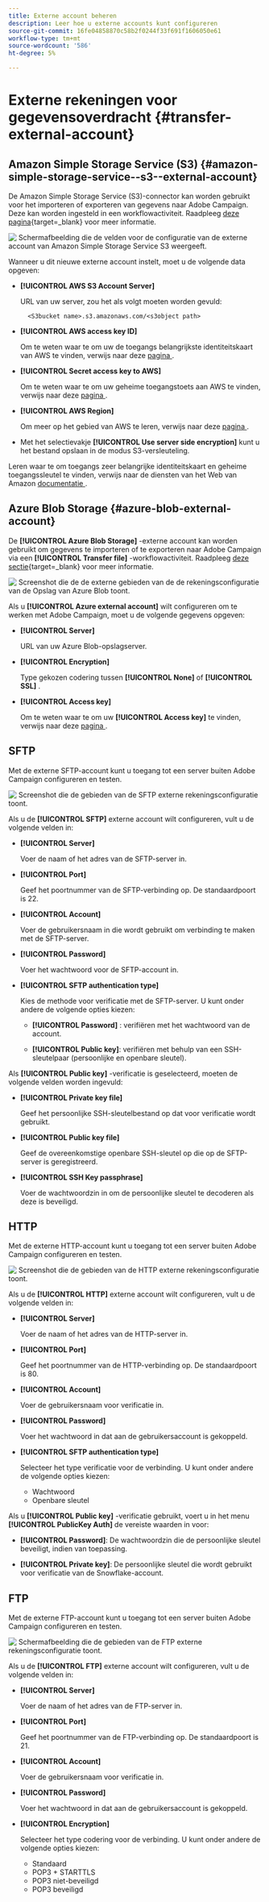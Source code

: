 ```yaml
---
title: Externe account beheren
description: Leer hoe u externe accounts kunt configureren
source-git-commit: 16fe04858870c58b2f0244f33f691f1606050e61
workflow-type: tm+mt
source-wordcount: '586'
ht-degree: 5%

---
```


# Externe rekeningen voor gegevensoverdracht {#transfer-external-account}

## Amazon Simple Storage Service (S3) {#amazon-simple-storage-service--s3--external-account}

De Amazon Simple Storage Service (S3)-connector kan worden gebruikt voor het importeren of exporteren van gegevens naar Adobe Campaign. Deze kan worden ingesteld in een workflowactiviteit. Raadpleeg [deze pagina](https://experienceleague.adobe.com/nl/docs/campaign-web/v8/wf/design-workflows/transfer-file){target=_blank} voor meer informatie.

![&#x200B; Schermafbeelding die de velden voor de configuratie van de externe account van Amazon Simple Storage Service S3 weergeeft.](assets/external-AWS.png)

Wanneer u dit nieuwe externe account instelt, moet u de volgende data opgeven:

* **[!UICONTROL AWS S3 Account Server]**

  URL van uw server, zou het als volgt moeten worden gevuld:

  `  <S3bucket name>.s3.amazonaws.com/<s3object path>`

* **[!UICONTROL AWS access key ID]**

  Om te weten waar te om uw de toegangs belangrijkste identiteitskaart van AWS te vinden, verwijs naar deze [&#x200B; pagina &#x200B;](https://docs.aws.amazon.com/general/latest/gr/aws-sec-cred-types.html#access-keys-and-secret-access-keys).

* **[!UICONTROL Secret access key to AWS]**

  Om te weten waar te om uw geheime toegangstoets aan AWS te vinden, verwijs naar deze [&#x200B; pagina &#x200B;](https://aws.amazon.com/fr/blogs/security/wheres-my-secret-access-key/).

* **[!UICONTROL AWS Region]**

  Om meer op het gebied van AWS te leren, verwijs naar deze [&#x200B; pagina &#x200B;](https://aws.amazon.com/about-aws/global-infrastructure/regions_az/).

* Met het selectievakje **[!UICONTROL Use server side encryption]** kunt u het bestand opslaan in de modus S3-versleuteling.

Leren waar te om toegangs zeer belangrijke identiteitskaart en geheime toegangssleutel te vinden, verwijs naar de diensten van het Web van Amazon [&#x200B; documentatie &#x200B;](https://docs.aws.amazon.com/general/latest/gr/aws-sec-cred-types.html#access-keys-and-secret-access-keys).

## Azure Blob Storage {#azure-blob-external-account}

De **[!UICONTROL Azure Blob Storage]** -externe account kan worden gebruikt om gegevens te importeren of te exporteren naar Adobe Campaign via een **[!UICONTROL Transfer file]** -workflowactiviteit. Raadpleeg [deze sectie](https://experienceleague.adobe.com/nl/docs/campaign-web/v8/wf/design-workflows/transfer-file){target=_blank} voor meer informatie.

![&#x200B; Screenshot die de de externe gebieden van de de rekeningsconfiguratie van de Opslag van Azure Blob toont.](assets/external-azure.png)

Als u **[!UICONTROL Azure external account]** wilt configureren om te werken met Adobe Campaign, moet u de volgende gegevens opgeven:

* **[!UICONTROL Server]**

  URL van uw Azure Blob-opslagserver.

* **[!UICONTROL Encryption]**

  Type gekozen codering tussen **[!UICONTROL None]** of **[!UICONTROL SSL]** .

* **[!UICONTROL Access key]**

  Om te weten waar te om uw **[!UICONTROL Access key]** te vinden, verwijs naar deze [&#x200B; pagina &#x200B;](https://docs.microsoft.com/en-us/azure/storage/common/storage-account-keys-manage?tabs=azure-portal).

## SFTP

Met de externe SFTP-account kunt u toegang tot een server buiten Adobe Campaign configureren en testen.

![&#x200B; Screenshot die de gebieden van de SFTP externe rekeningsconfiguratie toont.](assets/ext-account-sftp.png)

Als u de **[!UICONTROL SFTP]** externe account wilt configureren, vult u de volgende velden in:

* **[!UICONTROL Server]**

  Voer de naam of het adres van de SFTP-server in.

* **[!UICONTROL Port]**

  Geef het poortnummer van de SFTP-verbinding op. De standaardpoort is 22.

* **[!UICONTROL Account]**

  Voer de gebruikersnaam in die wordt gebruikt om verbinding te maken met de SFTP-server.

* **[!UICONTROL Password]**

  Voer het wachtwoord voor de SFTP-account in.

* **[!UICONTROL SFTP authentication type]**

  Kies de methode voor verificatie met de SFTP-server. U kunt onder andere de volgende opties kiezen:

   * **[!UICONTROL Password]** : verifiëren met het wachtwoord van de account.

   * **[!UICONTROL Public key]**: verifiëren met behulp van een SSH-sleutelpaar (persoonlijke en openbare sleutel).

Als **[!UICONTROL Public key]** -verificatie is geselecteerd, moeten de volgende velden worden ingevuld:

* **[!UICONTROL Private key file]**

  Geef het persoonlijke SSH-sleutelbestand op dat voor verificatie wordt gebruikt.

* **[!UICONTROL Public key file]**

  Geef de overeenkomstige openbare SSH-sleutel op die op de SFTP-server is geregistreerd.

* **[!UICONTROL SSH Key passphrase]**

  Voer de wachtwoordzin in om de persoonlijke sleutel te decoderen als deze is beveiligd.

## HTTP

Met de externe HTTP-account kunt u toegang tot een server buiten Adobe Campaign configureren en testen.

![&#x200B; Screenshot die de gebieden van de HTTP externe rekeningsconfiguratie toont.](assets/ext-account-http.png)

Als u de **[!UICONTROL HTTP]** externe account wilt configureren, vult u de volgende velden in:

* **[!UICONTROL Server]**

  Voer de naam of het adres van de HTTP-server in.

* **[!UICONTROL Port]**

  Geef het poortnummer van de HTTP-verbinding op. De standaardpoort is 80.

* **[!UICONTROL Account]**

  Voer de gebruikersnaam voor verificatie in.

* **[!UICONTROL Password]**

  Voer het wachtwoord in dat aan de gebruikersaccount is gekoppeld.

* **[!UICONTROL SFTP authentication type]**

  Selecteer het type verificatie voor de verbinding. U kunt onder andere de volgende opties kiezen:

   * Wachtwoord
   * Openbare sleutel

Als u **[!UICONTROL Public key]** -verificatie gebruikt, voert u in het menu **[!UICONTROL PublicKey Auth]** de vereiste waarden in voor:

* **[!UICONTROL Password]**: De wachtwoordzin die de persoonlijke sleutel beveiligt, indien van toepassing.

* **[!UICONTROL Private key]**: De persoonlijke sleutel die wordt gebruikt voor verificatie van de Snowflake-account.



## FTP

Met de externe FTP-account kunt u toegang tot een server buiten Adobe Campaign configureren en testen.

![&#x200B; Schermafbeelding die de gebieden van de FTP externe rekeningsconfiguratie toont.](assets/ext-account-ftp.png)

Als u de **[!UICONTROL FTP]** externe account wilt configureren, vult u de volgende velden in:

* **[!UICONTROL Server]**

  Voer de naam of het adres van de FTP-server in.

* **[!UICONTROL Port]**

  Geef het poortnummer van de FTP-verbinding op. De standaardpoort is 21.

* **[!UICONTROL Account]**

  Voer de gebruikersnaam voor verificatie in.

* **[!UICONTROL Password]**

  Voer het wachtwoord in dat aan de gebruikersaccount is gekoppeld.

* **[!UICONTROL Encryption]**

  Selecteer het type codering voor de verbinding. U kunt onder andere de volgende opties kiezen:

   * Standaard
   * POP3 + STARTTLS
   * POP3 niet-beveiligd
   * POP3 beveiligd